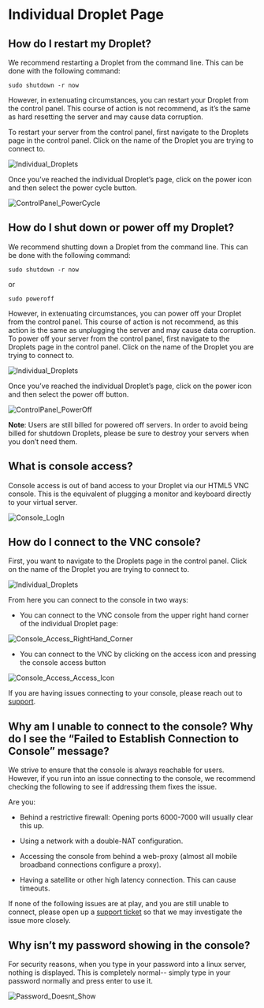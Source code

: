 # Individual Droplet Page

## How do I restart my Droplet?

We recommend restarting a Droplet from the command line. This can be done with the following command:

	sudo shutdown -r now
	
However, in extenuating circumstances, you can restart your Droplet from the control panel. This course of action is not recommend, as it’s the same as hard resetting the server and may cause data corruption. 

To restart your server from the control panel, first navigate to the Droplets page in the control panel. Click on the name of the Droplet you are trying to connect to.

![Individual_Droplets](https://assets.digitalocean.com/site/ControlPanel/individual_Droplet.png)  

Once you’ve reached the individual Droplet’s page, click on the power icon and then select the power cycle button. 

![ControlPanel_PowerCycle](https://assets.digitalocean.com/site/ControlPanel/Powercycle.png)

## How do I shut down or power off my Droplet?

We recommend shutting down a Droplet from the command line. This can be done with the following command:

	sudo shutdown -r now

or
	
	sudo poweroff

However, in extenuating circumstances, you can power off your Droplet from the control panel. This course of action is not recommend, as this action is the same as unplugging the server and may cause data corruption. To power off your server from the control panel, first navigate to the Droplets page in the control panel. Click on the name of the Droplet you are trying to connect to.

![Individual_Droplets](https://assets.digitalocean.com/site/ControlPanel/individual_Droplet.png)  

Once you’ve reached the individual Droplet’s page, click on the power icon and then select the power off button. 

![ControlPanel_PowerOff](https://assets.digitalocean.com/site/ControlPanel/PowerOff.png)

**Note**: Users are still billed for powered off servers. In order to avoid being billed for shutdown Droplets, please be sure to destroy your servers when you don’t need them. 

## What is console access?

Console access is out of band access to your Droplet via our HTML5 VNC console. This is the equivalent of plugging a monitor and keyboard directly to your virtual server. 

![Console_LogIn](https://assets.digitalocean.com/site/ControlPanel/Console_LogIn.png)

## How do I connect to the VNC console?

First, you want to navigate to the Droplets page in the control panel. Click on the name of the Droplet you are trying to connect to.

![Individual_Droplets](https://assets.digitalocean.com/site/ControlPanel/individual_Droplet.png)

From here you can connect to the console in two ways:

- You can connect to the VNC console from the upper right hand corner of the individual Droplet page:

![Console_Access_RightHand_Corner](https://assets.digitalocean.com/site/ControlPanel/Console_Access_1.png)

- You can connect to the VNC by clicking on the access icon and pressing the console access button

![Console_Access_Access_Icon](https://assets.digitalocean.com/site/ControlPanel/Console_Access_2.png)


If you are having issues connecting to your console, please reach out to [support](https://cloud.digitalocean.com/support).


## Why am I unable to connect to the console? Why do I see the “Failed to Establish Connection to Console” message?

We strive to ensure that the console is always reachable for users. However, if you run into an issue connecting to the console, we recommend checking the following to see if addressing them fixes the issue.

Are you:

- Behind a restrictive firewall:  Opening ports 6000-7000 will usually clear this up.

- Using a network with a double-NAT configuration.

- Accessing the console from behind a web-proxy (almost all mobile broadband connections configure a proxy).

-  Having a satellite or other high latency connection. This can cause timeouts.

If none of the following issues are at play, and you are still unable to connect, please open up a [support ticket](https://cloud.digitalocean.com/support) so that we may investigate the issue more closely. 


## Why isn’t my password showing in the console?

For security reasons, when you type in your password into a linux server, nothing is displayed. This is completely normal-- simply type in your password normally and press enter to use it.

![Password_Doesnt_Show](https://assets.digitalocean.com/site/ControlPanel/Password_No_Show.png)


